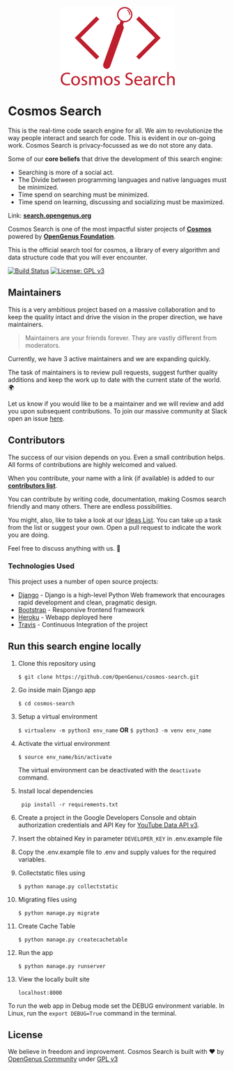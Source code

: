 <p align="center"><img src="static/logo/vertical.png" alt="cosmos-search" height="180px"></p>

# Cosmos Search

This is the real-time code search engine for all. We aim to revolutionize the way people interact and search for code. This is evident in our on-going work. Cosmos Search is privacy-focussed as we do not store any data.

Some of our **core beliefs** that drive the development of this search engine:

* Searching is more of a social act.
* The Divide between programming languages and native languages must be minimized.
* Time spend on searching must be minimized.
* Time spend on learning, discussing and socializing must be maximized.

Link: [**search.opengenus.org**](http://search.opengenus.org)

Cosmos Search is one of the most impactful sister projects of [**Cosmos**](https://github.com/OpenGenus/cosmos) powered by [**OpenGenus Foundation**](https://github.com/OpenGenus).

This is the official search tool for cosmos, a library of every algorithm and data structure code that you will ever encounter.

[![Build Status](https://travis-ci.org/OpenGenus/cosmos-search.svg?branch=master)](https://travis-ci.org/OpenGenus/cosmos-search.svg?branch=master)
[![License: GPL v3](https://img.shields.io/badge/License-GPL%20v3-blue.svg)](https://www.gnu.org/licenses/gpl-3.0)


## Maintainers

This is a very ambitious project based on a massive collaboration and to keep the quality intact and drive the vision in the proper direction, we have maintainers.

> Maintainers are your friends forever. They are vastly different from moderators.

Currently, we have 3 active maintainers and we are expanding quickly.

The task of maintainers is to review pull requests, suggest further quality additions and keep the work up to date with the current state of the world. 🌍

Let us know if you would like to be a maintainer and we will review and add you upon subsequent contributions. To join our massive community at Slack open an issue [here](https://github.com/OpenGenus/OpenGenus-Slack).

## Contributors

The success of our vision depends on you. Even a small contribution helps. All forms of contributions are highly welcomed and valued.

When you contribute, your name with a link (if available) is added to our [**contributors list**](https://github.com/OpenGenus/cosmos-search/wiki/Contributors).

You can contribute by writing code, documentation, making Cosmos search friendly and many others. There are endless possibilities.

You might, also, like to take a look at our [Ideas List](https://github.com/OpenGenus/cosmos-search/wiki/Idea-List). You can take up a task from the list or suggest your own. Open a pull request to indicate the work you are doing.

Feel free to discuss anything with us. 💭

### Technologies Used

This project uses a number of open source projects:

* [Django](https://www.djangoproject.com/) - Django is a high-level Python Web framework that encourages rapid development and clean, pragmatic design.
* [Bootstrap](https://getbootstrap.com/) - Responsive frontend framework
* [Heroku](https://www.heroku.com/) - Webapp deployed here
* [Travis](travis-ci.org) - Continuous Integration of the project

## Run this search engine locally

1. Clone this repository using
	```
	$ git clone https://github.com/OpenGenus/cosmos-search.git
 	```

2. Go inside main Django app

	```
	$ cd cosmos-search
	```

3. Setup a virtual environment

	`$ virtualenv -m python3 env_name` **OR** `$ python3 -m venv env_name`


4. Activate the virtual environment
	```
	$ source env_name/bin/activate
	```

	The virtual environment can be deactivated with the `deactivate` command.

5.  Install local dependencies

       ```
        pip install -r requirements.txt
       ```
6.  Create a project in the Google Developers Console and obtain authorization credentials and API Key for [YouTube Data API v3](https://console.developers.google.com/apis/library/youtube.googleapis.com/).

7. Insert the obtained Key in parameter `DEVELOPER_KEY` in .env.example file

8.  Copy the .env.example file to .env and supply values for the required variables.

9. Collectstatic files using

	```
	$ python manage.py collectstatic
	```

10. Migrating files using

	```
    $ python manage.py migrate
	```
11. Create Cache Table

    ```
    $ python manage.py createcachetable
    ```

12. Run the app
	```
	$ python manage.py runserver
	```

13. View the locally built site

	```
	localhost:8000
	```
To run the web app in Debug mode set the DEBUG environment variable.
In Linux, run the `export DEBUG=True` command in the terminal.


## License

We believe in freedom and improvement. Cosmos Search is built with ♥ by [OpenGenus Community](https://github.com/OpenGenus) under [GPL v3](https://www.gnu.org/licenses/gpl-3.0)
